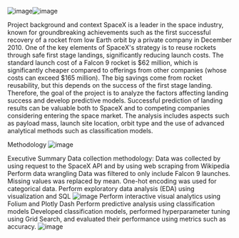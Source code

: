 ![image](https://github.com/user-attachments/assets/0f57b3a2-7f91-445d-ac88-5e54a81b187a)![image](https://github.com/user-attachments/assets/59c7faa9-e5b5-4653-ac4b-fc23b4d23536)

Project background and context
SpaceX is a leader in the space industry, known for groundbreaking achievements such as the first successful recovery of a rocket from low Earth orbit by a private company in December 2010. One of the key elements of SpaceX's strategy is to reuse rockets through safe first stage landings, significantly reducing launch costs.
The standard launch cost of a Falcon 9 rocket is $62 million, which is significantly cheaper compared to offerings from other companies (whose costs can exceed $165 million). The big savings come from rocket reusability, but this depends on the success of the first stage landing.
Therefore, the goal of the project is to analyze the factors affecting landing success and develop predictive models. Successful prediction of landing results can be valuable both to SpaceX and to competing companies considering entering the space market. The analysis includes aspects such as payload mass, launch site location, orbit type and the use of advanced analytical methods such as classification models.

Methodology
![image](https://github.com/user-attachments/assets/949c482f-6c99-4470-adc8-95bb2a2c37a9)

Executive Summary
Data collection methodology:
Data was collected by using request to the SpaceX API and by using web scraping from Wikipedia 
Perform data wrangling
Data was filtered to only include Falcon 9 launches. Missing values was replaced by mean. One-hot encoding was used for categorical data. 
Perform exploratory data analysis (EDA) using visualization and SQL
![image](https://github.com/user-attachments/assets/d148eba7-5bf9-4c7f-a3f2-f9efcd2f3367)
Perform interactive visual analytics using Folium and Plotly Dash
Perform predictive analysis using classification models
Developed classification models, performed hyperparameter tuning using Grid Search, and evaluated their performance using metrics such as accuracy.
![image](https://github.com/user-attachments/assets/0c2323f4-d8d6-4de6-9093-5a62f22b2d0d)
